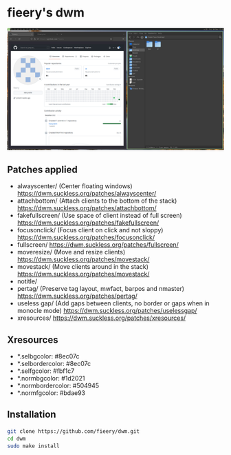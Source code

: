 # fieery's dwm

![Alt text](dwm.png?raw=true "fieery's dwm")

## Patches applied

- alwayscenter/ (Center floating windows) https://dwm.suckless.org/patches/alwayscenter/
- attachbottom/ (Attach clients to the bottom of the stack) https://dwm.suckless.org/patches/attachbottom/
- fakefullscreen/ (Use space of client instead of full screen) https://dwm.suckless.org/patches/fakefullscreen/
- focusonclick/ (Focus client on click and not sloppy) https://dwm.suckless.org/patches/focusonclick/
- fullscreen/ https://dwm.suckless.org/patches/fullscreen/
- moveresize/ (Move and resize clients) https://dwm.suckless.org/patches/movestack/
- movestack/ (Move clients around in the stack) https://dwm.suckless.org/patches/movestack/
- notitle/
- pertag/ (Preserve tag layout, mwfact, barpos and nmaster) https://dwm.suckless.org/patches/pertag/
- useless gap/ (Add gaps between clients, no border or gaps when in monocle mode) https://dwm.suckless.org/patches/uselessgap/
- xresources/ https://dwm.suckless.org/patches/xresources/

## Xresources

- *.selbgcolor:           #8ec07c
- *.selbordercolor:       #8ec07c
- *.selfgcolor:           #fbf1c7
- *.normbgcolor:          #1d2021
- *.normbordercolor:      #504945
- *.normfgcolor:          #bdae93

## Installation

```bash
git clone https://github.com/fieery/dwm.git
cd dwm
sudo make install
```
